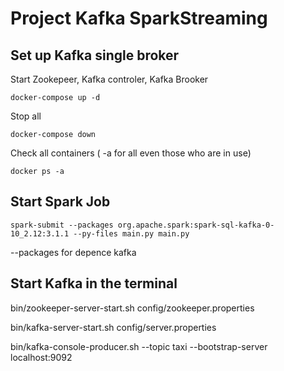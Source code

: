 # Project Kafka SparkStreaming

## Set up Kafka single broker 

Start Zookepeer, Kafka controler, Kafka Brooker 
```
docker-compose up -d
```
Stop all 
```
docker-compose down
```
Check all containers ( -a for all  even those who are in use)

```
docker ps -a
```
## Start Spark Job


```
spark-submit --packages org.apache.spark:spark-sql-kafka-0-10_2.12:3.1.1 --py-files main.py main.py  
```
--packages for depence kafka

## Start Kafka in the terminal 

bin/zookeeper-server-start.sh config/zookeeper.properties

bin/kafka-server-start.sh config/server.properties

bin/kafka-console-producer.sh --topic taxi --bootstrap-server localhost:9092
